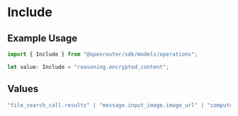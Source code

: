 # Include

## Example Usage

```typescript
import { Include } from "@openrouter/sdk/models/operations";

let value: Include = "reasoning.encrypted_content";
```

## Values

```typescript
"file_search_call.results" | "message.input_image.image_url" | "computer_call_output.output.image_url" | "reasoning.encrypted_content" | "code_interpreter_call.outputs"
```